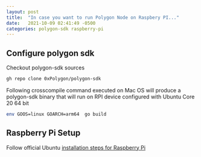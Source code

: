 ```yaml
---
layout: post
title:  "In case you want to run Polygon Node on Raspbery PI..."
date:   2021-10-09 02:41:49 -0500
categories: polygon-sdk raspberry-pi
---
```


## Configure polygon sdk

Checkout polygon-sdk sources

```bash
gh repo clone 0xPolygon/polygon-sdk
```

Following crosscompile command executed on Mac OS will produce a polygon-sdk binary that will run on RPI device configured with Ubuntu Core 20 64 bit

```bash
env GOOS=linux GOARCH=arm64  go build
```

## Raspberry Pi Setup

Follow official Ubuntu [installation steps for Raspberry Pi](https://ubuntu.com/tutorials/how-to-install-ubuntu-on-your-raspberry-pi#1-overview)

